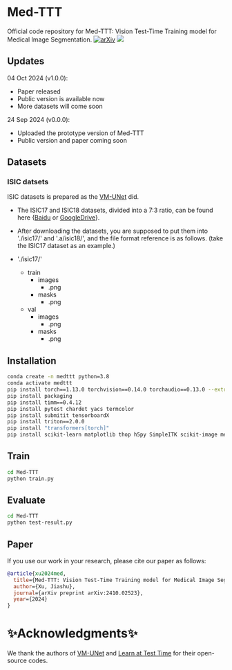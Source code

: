 # Med-TTT

Official code repository for Med-TTT: Vision Test-Time Training model for Medical Image Segmentation. [![arXiv](https://img.shields.io/badge/arXiv-2410.02523-brightgreen.svg)](https://arxiv.org/abs/2410.02523) ![](https://img.shields.io/github/stars/Jiashu-Xu/Med-TTT?color=green&style=social)

## Updates
04 Oct 2024 (v1.0.0):
* Paper released
* Public version is available now
* More datasets will come soon

24 Sep 2024 (v0.0.0):
* Uploaded the prototype version of Med-TTT
* Public version and paper coming soon

## Datasets
### ISIC datsets
ISIC datasets is prepared as the [VM-UNet](https://github.com/JCruan519/VM-UNet) did.
- The ISIC17 and ISIC18 datasets, divided into a 7:3 ratio, can be found here {[Baidu](https://pan.baidu.com/s/1Y0YupaH21yDN5uldl7IcZA?pwd=dybm) or [GoogleDrive](https://drive.google.com/file/d/1XM10fmAXndVLtXWOt5G0puYSQyI2veWy/view?usp=sharing)}. 

- After downloading the datasets, you are supposed to put them into './isic17/' and '.a/isic18/', and the file format reference is as follows. (take the ISIC17 dataset as an example.)

- './isic17/'
  - train
    - images
      - .png
    - masks
      - .png
  - val
    - images
      - .png
    - masks
      - .png
## Installation
```bash
conda create -n medttt python=3.8
conda activate medttt
pip install torch==1.13.0 torchvision==0.14.0 torchaudio==0.13.0 --extra-index-url https://download.pytorch.org/whl/cu117
pip install packaging
pip install timm==0.4.12
pip install pytest chardet yacs termcolor
pip install submitit tensorboardX
pip install triton==2.0.0
pip install "transformers[torch]"
pip install scikit-learn matplotlib thop h5py SimpleITK scikit-image medpy yacs tqdm
```

## Train
```bash
cd Med-TTT
python train.py 
```

## Evaluate
```bash
cd Med-TTT
python test-result.py 
```

## Paper
If you use our work in your research, please cite our paper as follows:

```bibtex
@article{xu2024med,
  title={Med-TTT: Vision Test-Time Training model for Medical Image Segmentation},
  author={Xu, Jiashu},
  journal={arXiv preprint arXiv:2410.02523},
  year={2024}
}
```
# ✨Acknowledgments✨
We thank the authors of [VM-UNet](https://github.com/JCruan519/VM-UNet) and [Learn at Test Time](https://github.com/test-time-training/ttt-lm-pytorch) for their open-source codes.
